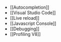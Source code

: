- [[Autocompletion]]
- [[Visual Studio Code]]
- [[Live reload]]
- [[Javascript Console]]
- [[Debugging]]
- [[Profiling V8]]